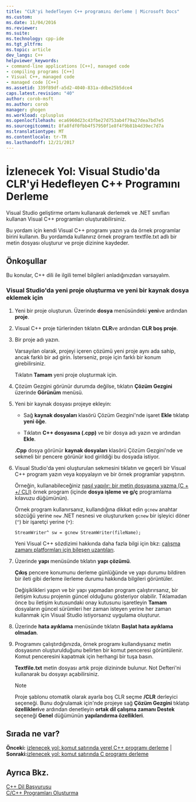 ```yaml
---
title: "CLR'yi hedefleyen C++ programını derleme | Microsoft Docs"
ms.custom: 
ms.date: 11/04/2016
ms.reviewer: 
ms.suite: 
ms.technology: cpp-ide
ms.tgt_pltfrm: 
ms.topic: article
dev_langs: C++
helpviewer_keywords:
- command-line applications [C++], managed code
- compiling programs [C++]
- Visual C++, managed code
- managed code [C++]
ms.assetid: 339f89df-a5d2-4040-831a-ddbe25b5dce4
caps.latest.revision: "40"
author: corob-msft
ms.author: corob
manager: ghogen
ms.workload: cplusplus
ms.openlocfilehash: eca6960d23c43fbe27d753ab4f79a27dea7bd7e5
ms.sourcegitcommit: 8fa8fdf0fbb4f57950f1e8f4f9b81b4d39ec7d7a
ms.translationtype: MT
ms.contentlocale: tr-TR
ms.lasthandoff: 12/21/2017
---
```

# <a name="walkthrough-compiling-a-c-program-that-targets-the-clr-in-visual-studio"></a>İzlenecek Yol: Visual Studio'da CLR'yi Hedefleyen C++ Programını Derleme
Visual Studio geliştirme ortamı kullanarak derlemek ve .NET sınıfları kullanan Visual C++ programları oluşturabilirsiniz.  
  
 Bu yordam için kendi Visual C++ programı yazın ya da örnek programlar birini kullanın. Bu yordamda kullanırız örnek program textfile.txt adlı bir metin dosyası oluşturur ve proje dizinine kaydeder.  
  
## <a name="prerequisites"></a>Önkoşullar  
 Bu konular, C++ dili ile ilgili temel bilgileri anladığınızdan varsayalım.  
  
### <a name="to-create-a-new-project-in-visual-studio-and-add-a-new-source-file"></a>Visual Studio'da yeni proje oluşturma ve yeni bir kaynak dosya eklemek için  
  
1.  Yeni bir proje oluşturun. Üzerinde **dosya** menüsündeki **yeni**ve ardından **proje**.  
  
2.  Visual C++ proje türlerinden tıklatın **CLR**ve ardından **CLR boş proje**.  
  
3.  Bir proje adı yazın.  
  
     Varsayılan olarak, projeyi içeren çözümü yeni proje aynı ada sahip, ancak farklı bir ad girin. İsterseniz, proje için farklı bir konum girebilirsiniz.  
  
     Tıklatın **Tamam** yeni proje oluşturmak için.  
  
4.  Çözüm Gezgini görünür durumda değilse, tıklatın **Çözüm Gezgini** üzerinde **Görünüm** menüsü.  
  
5.  Yeni bir kaynak dosyası projeye ekleyin:  
  
    -   Sağ **kaynak dosyaları** klasörü Çözüm Gezgini'nde işaret **Ekle** tıklatıp **yeni öğe**.  
  
    -   Tıklatın **C++ dosyasına (.cpp)** ve bir dosya adı yazın ve ardından **Ekle**.  
  
     **.Cpp** dosya görünür **kaynak dosyaları** klasörü Çözüm Gezgini'nde ve sekmeli bir pencere görünür kod girildiği bu dosyada istiyor.  
  
6.  Visual Studio'da yeni oluşturulan sekmesini tıklatın ve geçerli bir Visual C++ program yazın veya kopyalayın ve bir örnek programlar yapıştırın.  
  
     Örneğin, kullanabileceğiniz [nasıl yapılır: bir metin dosyasına yazma (C + +/ CLI)](../dotnet/how-to-write-a-text-file-cpp-cli.md) örnek program (içinde **dosya işleme ve g/ç** programlama kılavuzu düğümünün).  
  
     Örnek program kullanırsanız, kullandığına dikkat edin `gcnew` anahtar sözcüğü yerine `new` .NET nesnesi ve oluştururken `gcnew` bir işleyici döner (`^`) bir işaretçi yerine (`*`):  
  
     `StreamWriter^ sw = gcnew StreamWriter(fileName);`  
  
     Yeni Visual C++ sözdizimi hakkında daha fazla bilgi için bkz: [çalışma zamanı platformları için bileşen uzantıları](../windows/component-extensions-for-runtime-platforms.md).  
  
7.  Üzerinde **yapı** menüsünde tıklatın **yapı çözümü**.  
  
     **Çıkış** pencere konumunu derleme günlüğünde ve yapı durumu bildiren bir ileti gibi derleme ilerleme durumu hakkında bilgileri görüntüler.  
  
     Değişiklikleri yapın ve bir yapı yapmadan program çalıştırırsanız, bir iletişim kutusu projenin güncel olduğunu gösteriyor olabilir. Tıklamadan önce bu iletişim kutusundaki onay kutusunu işaretleyin **Tamam** dosyaların güncel sürümleri her zaman isteyen yerine her zaman kullanmak için Visual Studio istiyorsanız uygulama oluşturur.  
  
8.  Üzerinde **hata ayıklama** menüsünde tıklatın **Başlat hata ayıklama olmadan**.  
  
9. Programını çalıştırdığınızda, örnek programı kullandıysanız metin dosyasının oluşturulduğunu belirten bir komut penceresi görüntülenir. Komut penceresini kapatmak için herhangi bir tuşa basın.  
  
     **Textfile.txt** metin dosyası artık proje dizininde bulunur. Not Defteri'ni kullanarak bu dosyayı açabilirsiniz.  
  
    > [!NOTE]
    >  Proje şablonu otomatik olarak ayarla boş CLR seçme **/CLR** derleyici seçeneği. Bunu doğrulamak için'nde projeye sağ **Çözüm Gezgini** tıklatıp **özellikleri**ve ardından denetleyin **ortak dil çalışma zamanı Destek** seçeneği **Genel** düğümünün **yapılandırma özellikleri**.  
  
## <a name="whats-next"></a>Sırada ne var?  
 **Önceki:** [izlenecek yol: komut satırında yerel C++ programı derleme](../build/walkthrough-compiling-a-native-cpp-program-on-the-command-line.md) &#124; **Sonraki:**[izlenecek yol: komut satırında C programı derleme](../build/walkthrough-compile-a-c-program-on-the-command-line.md)  
  
## <a name="see-also"></a>Ayrıca Bkz.  
 [C++ Dil Başvurusu](../cpp/cpp-language-reference.md)   
 [C/C++ Programları Oluşturma](../build/building-c-cpp-programs.md)